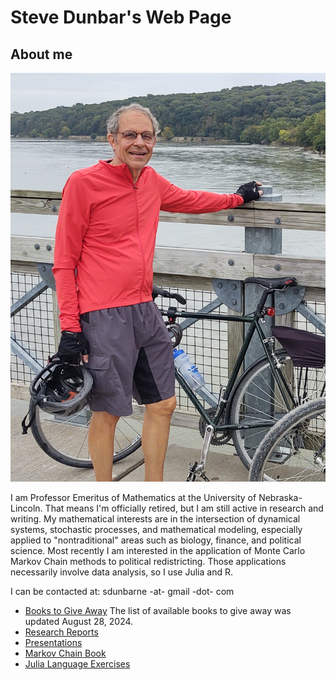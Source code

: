 # Steve Dunbar's Web Page
## About me

![Steve Dunbar](/assets/IMG_20211006_110534319_HDR_cropped.jpg)

I am Professor Emeritus of Mathematics at the University of
Nebraska-Lincoln. That means I'm officially retired, but I am still
active in research and writing. My mathematical interests are in the
intersection of dynamical systems, stochastic processes, and
mathematical modeling, especially applied to "nontraditional" areas
such as biology, finance, and political science. Most recently I am
interested in the application of Monte Carlo Markov Chain methods to
political redistricting. Those applications necessarily involve data
analysis, so I use Julia and R.

I can be contacted at: sdunbarne -at- gmail -dot- com

* [Books to Give Away](/DonatedBooks/donatedbooks/)
The list of available books to give away was updated August 28, 2024.
* [Research Reports](/ResearchReports/researchreports/)
* [Presentations](/Presentations/presentations/)
* [Markov Chain Book](MarkovChainBook/markovchainbook/)
* [Julia Language Exercises](/JuliaLanguageExercises/julialangexer/)